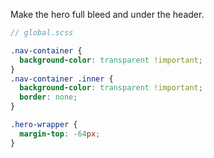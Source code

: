 Make the hero full bleed and under the header.

```scss
// global.scss

.nav-container {
  background-color: transparent !important;
}
.nav-container .inner {
  background-color: transparent !important;
  border: none;
}

.hero-wrapper {
  margin-top: -64px;
}
```
